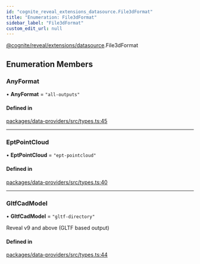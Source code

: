 ```yaml
---
id: "cognite_reveal_extensions_datasource.File3dFormat"
title: "Enumeration: File3dFormat"
sidebar_label: "File3dFormat"
custom_edit_url: null
---
```


[@cognite/reveal/extensions/datasource](../modules/cognite_reveal_extensions_datasource.md).File3dFormat

## Enumeration Members

### AnyFormat

• **AnyFormat** = ``"all-outputs"``

#### Defined in

[packages/data-providers/src/types.ts:45](https://github.com/cognitedata/reveal/blob/09f51630/viewer/packages/data-providers/src/types.ts#L45)

___

### EptPointCloud

• **EptPointCloud** = ``"ept-pointcloud"``

#### Defined in

[packages/data-providers/src/types.ts:40](https://github.com/cognitedata/reveal/blob/09f51630/viewer/packages/data-providers/src/types.ts#L40)

___

### GltfCadModel

• **GltfCadModel** = ``"gltf-directory"``

Reveal v9 and above (GLTF based output)

#### Defined in

[packages/data-providers/src/types.ts:44](https://github.com/cognitedata/reveal/blob/09f51630/viewer/packages/data-providers/src/types.ts#L44)
